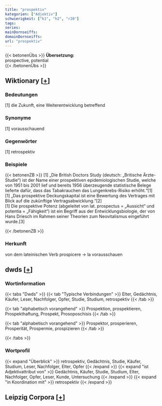 ```yaml
---
title: "prospektiv"
kategorien: ["Adjektiv"]
schwierigkeit: ["k1", "h2", "r20"]
tags:
series:
mainDornseiffs:
domainDornseiffs:
url: "prospektiv"
---
```


{{< betonenÜbs >}}
**Übersetzung:**  
prospective, potential  
{{< /betonenÜbs >}}

## Wiktionary [[+](https://de.wiktionary.org/wiki/prospektiv)]

### Bedeutungen
[1] die Zukunft, eine Weiterentwicklung betreffend  

### Synonyme
[1] vorausschauend  

### Gegenwörter
[1] retrospektiv  

### Beispiele
{{< betonenZB >}}
[1] „Die British Doctors Study (deutsch: „Britische Ärzte-Studie“) ist der Name einer prospektiven epidemiologischen Studie, welche von 1951 bis 2001 lief und bereits 1956 überzeugende statistische Belege lieferte dafür, dass das Tabakrauchen das Lungenkrebs-Risiko erhöht.“[1]  
[1] „Das prospektive Deckungskapital ist eine Bewertung des Vertrages mit Blick auf die zukünftige Vertragsabwicklung.“[2]  
[1] Die prospektive Potenz (abgeleitet von lat. prospectus = „Aussicht“ und potentia = „Fähigkeit“) ist ein Begriff aus der Entwicklungsbiologie, der von Hans Driesch im Rahmen seiner Theorien zum Neovitalismus eingeführt wurde.[3]  

{{< /betonenZB >}}
### Herkunft
von dem lateinischen Verb prospicere → la vorausschauen  



## dwds [[+](https://www.dwds.de/wb/prospektiv)]

### Wortinformation
{{< tabs "Dwds" >}}
{{< tab "Typische Verbindungen" >}}
Elter, Gedächtnis, Käufer, Leser, Nachfolger, Opfer, Studie, Studium, retrospektiv
{{< /tab >}}

{{< tab "alphabetisch vorangehend" >}}
Prospektion, prospektieren, Prospekthaftung, Prospekt, Prosoposchisis
{{< /tab >}}

{{< tab "alphabetisch vorangehend" >}}
Prospektor, prosperieren, Prosperität, Prospermie, prospizieren
{{< /tab >}}

{{< /tabs >}}

### Wortprofil
{{< expand "Überblick" >}} retrospektiv, Gedächtnis, Studie, Käufer, Studium, Leser, Nachfolger, Elter, Opfer {{< /expand >}}
{{< expand "ist Adjektivattribut von" >}} Gedächtnis, Käufer, Studie, Studium, Elter, Nachfolger, Opfer, Leser, Kunde, Untersuchung {{< /expand >}}
{{< expand "in Koordination mit" >}} retrospektiv {{< /expand >}}

## Leipzig Corpora [[+](https://corpora.uni-leipzig.de/en/res?word=prospektiv&corpusId=deu_newscrawl-public_2018)]

